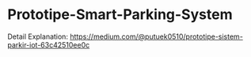 # Prototipe-Smart-Parking-System
Detail Explanation: https://medium.com/@putuek0510/prototipe-sistem-parkir-iot-63c42510ee0c
